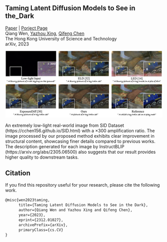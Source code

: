 ## Taming Latent Diffusion Models to See in the_Dark
[Paper](https://arxiv.org/abs/2312.01027) | [Porject Page](https://csqiangwen.github.io/projects/ldm-sid/) <br/>
Qiang Wen, [Yazhou Xing](https://yzxing87.github.io/), [Qifeng Chen](https://cqf.io/) <br/>
The Hong Kong University of Science and Technology <br />
arXiv, 2023

<p align='center'>
<img src='figs/Teaser.jpg' width=1000>
  <figcaption>
  <p class="section-content-text">
  An extremely low-light real-world image from SID Dataset (https://cchen156.github.io/SID.html) with a ×300 amplification ratio. The image processed by our proposed method exhibits clear improvement in structural content, showcasing finer details compared to previous works. The description generated for each image by InstructBLIP (https://arxiv.org/abs/2305.06500) also suggests that our result provides higher quality to downstream tasks.
  </p>
  </figcaption>
</p>



## Citation
If you find this repository useful for your research, please cite the following work.
```
@misc{wen2023taming,
      title={Taming Latent Diffusion Models to See in the Dark}, 
      author={Qiang Wen and Yazhou Xing and Qifeng Chen},
      year={2023},
      eprint={2312.01027},
      archivePrefix={arXiv},
      primaryClass={cs.CV}
}
```
